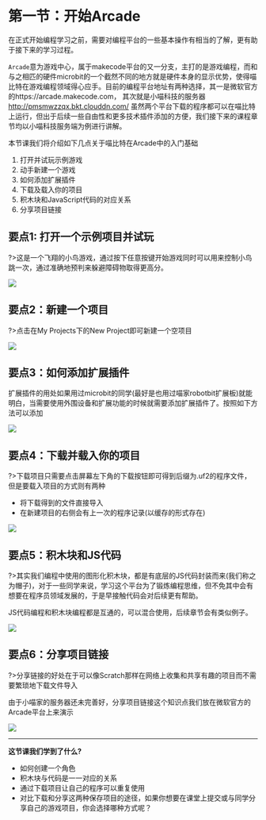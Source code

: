 # 第一节：开始Arcade

在正式开始编程学习之前，需要对编程平台的一些基本操作有相当的了解，更有助于接下来的学习过程。

`Arcade`意为游戏中心，属于makecode平台的又一分支，主打的是游戏编程，而和与之相匹的硬件microbit的一个截然不同的地方就是硬件本身的显示优势，使得喵比特在游戏编程领域得心应手。目前的编程平台地址有两种选择，其一是微软官方的https://arcade.makecode.com，
其次就是小喵科技的服务器 http://pmsmwzzqx.bkt.clouddn.com/
虽然两个平台下载的程序都可以在喵比特上运行，但出于后续一些自由性和更多技术插件添加的方便，我们接下来的课程章节均以小喵科技服务端为例进行讲解。

本节课我们将介绍如下几点关于喵比特在Arcade中的入门基础

1. 打开并试玩示例游戏
2. 动手新建一个游戏
3. 如何添加扩展插件
4. 下载及载入你的项目
5. 积木块和JavaScript代码的对应关系
6. 分享项目链接

## 要点1: 打开一个示例项目并试玩

?>这是一个飞翔的小鸟游戏，通过按下任意按键开始游戏同时可以用来控制小鸟跳一次，通过准确地预判来躲避障碍物取得更高分。  

![](https://s2.ax1x.com/2019/02/12/kwPTHJ.gif)  
  
## 要点2：新建一个项目

?>点击在My Projects下的New Project即可新建一个空项目

![](https://s2.ax1x.com/2019/02/12/kwPvjO.gif)

## 要点3：如何添加扩展插件

扩展插件的用处如果用过microbit的同学(最好是也用过喵家robotbit扩展板)就能明白，当需要使用外围设备和扩展功能的时候就需要添加扩展插件了。按照如下方法可以添加  
  
![](https://s2.ax1x.com/2019/02/13/k0W6HJ.gif)

## 要点4：下载并载入你的项目

?>下载项目只需要点击屏幕左下角的下载按钮即可得到后缀为.uf2的程序文件，但是要载入项目的方式则有两种  

- 将下载得到的文件直接导入
- 在新建项目的右侧会有上一次的程序记录(以缓存的形式存在)

![](https://s2.ax1x.com/2019/02/12/kwida9.gif)

## 要点5：积木块和JS代码

?>其实我们编程中使用的图形化积木块，都是有底层的JS代码封装而来(我们称之为帽子)，对于一些同学来说，学习这个平台为了锻炼编程思维，但不免其中会有想要在程序员领域发展的，于是早接触代码会对后续更有帮助。

JS代码编程和积木块编程都是互通的，可以混合使用，后续章节会有类似例子。

![](https://s2.ax1x.com/2019/02/12/kwiBP1.gif)  

## 要点6：分享项目链接

?>分享链接的好处在于可以像Scratch那样在网络上收集和共享有趣的项目而不需要繁琐地下载文件导入  

由于小喵家的服务器还未完善好，分享项目链接这个知识点我们放在微软官方的Arcade平台上来演示 

![](https://s2.ax1x.com/2019/02/12/kwiD8x.gif)  

---  

**这节课我们学到了什么?**  

- 如何创建一个角色
- 积木块与代码是一一对应的关系
- 通过下载项目让自己的程序可以重复使用
- 对比下载和分享这两种保存项目的途径，如果你想要在课堂上提交或与同学分享自己的游戏项目，你会选择哪种方式呢？